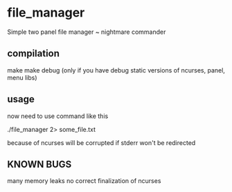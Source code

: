 # file_manager

Simple two panel file manager ~ nightmare commander

## compilation

make
make debug (only if you have debug static versions of ncurses, panel, menu libs)

## usage

now need to use command like this

./file_manager 2> some_file.txt

because of ncurses will be corrupted if stderr won't be redirected

## KNOWN BUGS

many memory leaks
no correct finalization of ncurses

